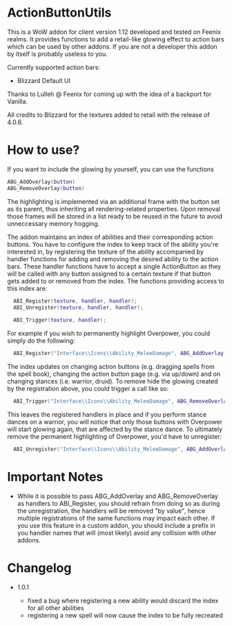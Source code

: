 ActionButtonUtils
=================
This is a WoW addon for client version 1.12 developed and tested on Feenix realms. It provides functions to add a retail-like glowing effect to action bars which can be used by other addons. If you are not a developer this addon by itself is probably useless to you.

Currently supported action bars:
<ul>
  <li>Blizzard Default UI</li>
</ul>

Thanks to Lulleh @ Feenix for coming up with the idea of a backport for Vanilla.

All credits to Blizzard for the textures added to retail with the release of 4.0.6.

How to use?
===========

If you want to include the glowing by yourself, you can use the functions 
```lua
ABG_AddOverlay(button)
ABG_RemoveOverlay(button)
```
The highlighting is implemented via an additional frame with the button set as its parent, thus inheriting all rendering-related properties. Upon removal those frames will be stored in a list ready to be reused in the future to avoid unneccessary memory hogging.

The addon maintains an index of abilities and their corresponding action buttons. You have to configure the index to keep track of the ability you're interested in, by registering the texture of the ability accompanied by handler functions for adding and removing the desired ability to the action bars. These handler functions have to accept a single ActionButton as they will be called with any button assigned to a certain texture if that button gets added to or removed from the index. The functions providing access to this index are:

```lua
  ABI_Register(texture, handler, handler);
  ABI_Unregister(texture, handler, handler);
  
  ABI_Trigger(texture, handler);
```

For example if you wish to permanently highlight Overpower, you could simply do the following:
```lua
  ABI_Register("Interface\\Icons\\Ability_MeleeDamage", ABG_AddOverlay, ABG_RemoveOverlay);
```
The index updates on changing action buttons (e.g. dragging spells from the spell book), changing the action button page (e.g. via up/down) and on changing stances (i.e. warrior, druid). 
To remove hide the glowing created by the registration above, you could trigger a call like so:
```lua
  ABI_Trigger("Interface\\Icons\\Ability_MeleeDamage", ABG_RemoveOverlay);
```
This leaves the registered handlers in place and if you perform stance dances on a warrior, you will notice that only those buttons with Overpower will start glowing again, that are affected by the stance dance. To ultimately remove the permanent highlighting of Overpower, you'd have to unregister:
```lua
  ABI_Unregister("Interface\\Icons\\Ability_MeleeDamage", ABG_AddOverlay, ABG_RemoveOverlay);
```

Important Notes
===============
<ul>
  <li> While it is possible to pass ABG_AddOverlay and ABG_RemoveOverlay as handlers to ABI_Register, you should refrain from doing so as during the unregistration, the handlers will be removed "by value", hence multiple registrations of the same functions may impact each other. If you use this feature in a custom addon, you should include a prefix in you handler names that will (most likely) avoid any collision with other addons.
</ul>

Changelog
=========
<ul>
  <li>1.0.1</li>
  <ul>
    <li>fixed a bug where registering a new ability would discard the index for all other abilities</li>
    <li>registering a new spell will now cause the index to be fully recreated</li>
  </ul>
</ul>
